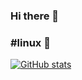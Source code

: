 ### Hi there 👋
### #linux 🐧

[![GitHub stats](https://github-readme-stats.vercel.app/api?username=lsdevcloud)](https://github.com/anuraghazra/github-readme-stats)
